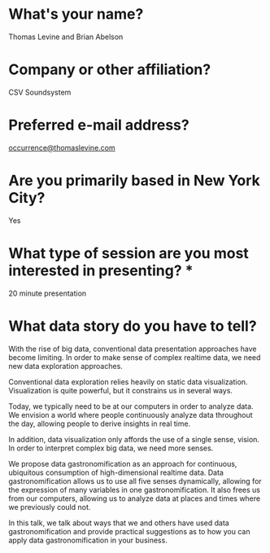 # What's your name?
Thomas Levine and Brian Abelson

# Company or other affiliation?
CSV Soundsystem

# Preferred e-mail address?
occurrence@thomaslevine.com

# Are you primarily based in New York City?
Yes

# What type of session are you most interested in presenting? *
20 minute presentation

# What data story do you have to tell?
With the rise of big data, conventional data presentation approaches have
become limiting. In order to make sense of complex realtime data, we need
new data exploration approaches.

Conventional data exploration relies heavily on static data visualization.
Visualization is quite powerful, but it constrains us in several ways.

Today, we typically need to be at our computers in order to analyze data.
We envision a world where people continuously analyze data throughout the day,
allowing people to derive insights in real time.

In addition, data visualization only affords the use of a single sense, vision.
In order to interpret complex big data, we need more senses.

We propose data gastronomification as an approach for continuous, ubiquitous
consumption of high-dimensional realtime data. Data gastronomification allows
us to use all five senses dynamically, allowing for the expression of many
variables in one gastronomification. It also frees us from our computers,
allowing us to analyze data at places and times where we previously could not.

In this talk, we talk about ways that we and others have used data
gastronomification and provide practical suggestions as to how you can apply
data gastronomification in your business.
